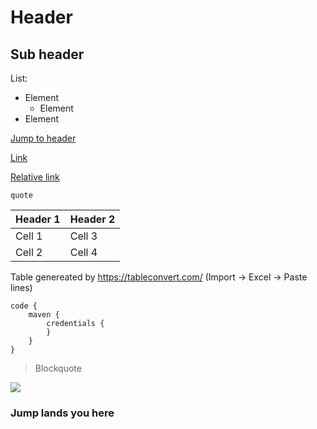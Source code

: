 # Header

## Sub header
List:
* Element
    * Element
* Element

[Jump to header](#Jump-lands-you-here)

[Link](https://google.com)

[Relative link](../cookbooks/wiki.md)

`quote`


| Header 1        | Header 2     |
|-----------------|--------------|
| Cell 1          | Cell 3       |
| Cell 2          | Cell 4       |
Table genereated by https://tableconvert.com/ (Import -> Excel -> Paste lines)


```
code {
    maven {
        credentials {
        }
    }
}
```

> Blockquote

![](https://octodex.github.com/images/yaktocat.png)

### Jump lands you here